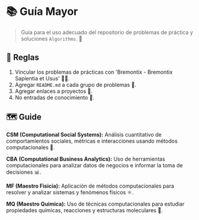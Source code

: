 # 📚 **Guía Mayor**

> Guía para el uso adecuado del repositorio de problemas de práctica y soluciones `Algorithms`. 🔧

## 📝 Reglas

1. Vincular los problemas de prácticas con 'Bremontix - Bremontix Sapientia et Usus' 🧠💡.
2. Agregar `README.md` a cada grupo de problemas 📄.
3. Agregar enlaces a proyectos 🔗.
4. No entradas de conocimiento 🚫.

## 🗺️ **Guide**

**CSM (Computational Social Systems):** Análisis cuantitativo de comportamientos sociales, métricas e interacciones usando métodos computacionales 👥.

**CBA (Computational Business Analytics):** Uso de herramientas computacionales para analizar datos de negocios e informar la toma de decisiones 📊.

**MF (Maestro Fisicia):** Aplicación de métodos computacionales para resolver y analizar sistemas y fenómenos físicos ⚛️.

**MQ (Maestro Quimica):** Uso de técnicas computacionales para estudiar propiedades químicas, reacciones y estructuras moleculares 🧪.